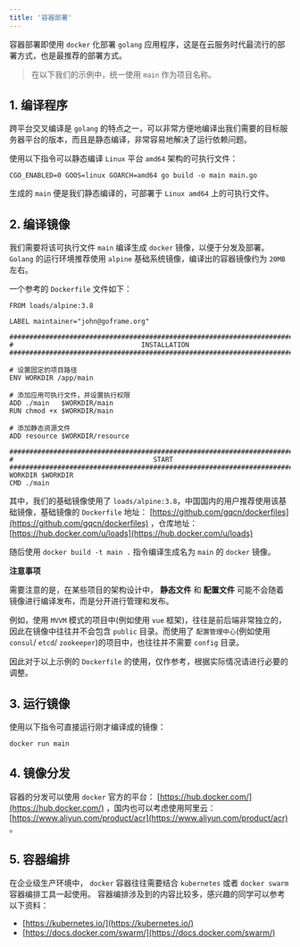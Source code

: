 ```yaml
---
title: '容器部署'
---
```


容器部署即使用 `docker` 化部署 `golang` 应用程序，这是在云服务时代最流行的部署方式，也是最推荐的部署方式。

> 在以下我们的示例中，统一使用 `main` 作为项目名称。

## 1\. 编译程序

跨平台交叉编译是 `golang` 的特点之一，可以非常方便地编译出我们需要的目标服务器平台的版本，而且是静态编译，非常容易地解决了运行依赖问题。

使用以下指令可以静态编译 `Linux` 平台 `amd64` 架构的可执行文件：

```
CGO_ENABLED=0 GOOS=linux GOARCH=amd64 go build -o main main.go
```

生成的 `main` 便是我们静态编译的，可部署于 `Linux amd64` 上的可执行文件。

## 2\. 编译镜像

我们需要将该可执行文件 `main` 编译生成 `docker` 镜像，以便于分发及部署。 `Golang` 的运行环境推荐使用 `alpine` 基础系统镜像，编译出的容器镜像约为 `20MB` 左右。

一个参考的 `Dockerfile` 文件如下：

```
FROM loads/alpine:3.8

LABEL maintainer="john@goframe.org"

###############################################################################
#                                INSTALLATION
###############################################################################

# 设置固定的项目路径
ENV WORKDIR /app/main

# 添加应用可执行文件，并设置执行权限
ADD ./main   $WORKDIR/main
RUN chmod +x $WORKDIR/main

# 添加静态资源文件
ADD resource $WORKDIR/resource

###############################################################################
#                                   START
###############################################################################
WORKDIR $WORKDIR
CMD ./main
```

其中，我们的基础镜像使用了 `loads/alpine:3.8`，中国国内的用户推荐使用该基础镜像，基础镜像的 `Dockerfile` 地址： [https://github.com/gqcn/dockerfiles](https://github.com/gqcn/dockerfiles) ，仓库地址： [https://hub.docker.com/u/loads](https://hub.docker.com/u/loads)

随后使用 `docker build -t main .` 指令编译生成名为 `main` 的 `docker` 镜像。

**注意事项**

需要注意的是，在某些项目的架构设计中， **静态文件** 和 **配置文件** 可能不会随着镜像进行编译发布，而是分开进行管理和发布。

例如，使用 `MVVM` 模式的项目中(例如使用 `vue` 框架)，往往是前后端非常独立的，因此在镜像中往往并不会包含 `public` 目录。而使用了 `配置管理中心`(例如使用 `consul`/ `etcd`/ `zookeeper`)的项目中，也往往并不需要 `config` 目录。

因此对于以上示例的 `Dockerfile` 的使用，仅作参考，根据实际情况请进行必要的调整。

## 3\. 运行镜像

使用以下指令可直接运行刚才编译成的镜像：

```
docker run main
```

## 4\. 镜像分发

容器的分发可以使用 `docker` 官方的平台： [https://hub.docker.com/](https://hub.docker.com/) ，国内也可以考虑使用阿里云： [https://www.aliyun.com/product/acr](https://www.aliyun.com/product/acr) 。

## 5\. 容器编排

在企业级生产环境中， `docker` 容器往往需要结合 `kubernetes` 或者 `docker swarm` 容器编排工具一起使用。 容器编排涉及到的内容比较多，感兴趣的同学可以参考以下资料：

- [https://kubernetes.io/](https://kubernetes.io/)
- [https://docs.docker.com/swarm/](https://docs.docker.com/swarm/)